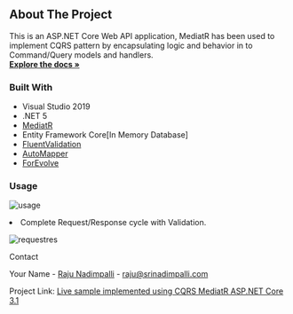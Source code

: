 



<!-- ABOUT THE PROJECT -->
## About The Project
This is an ASP.NET Core Web API application, MediatR has been used to implement CQRS pattern by encapsulating logic and behavior in to Command/Query models and handlers.
    <br />
    <a target="_blank" href="https://www.srinadimpalli.com/2021/05/vertical-slice-architecture-using-net5-cqrs-mediatr-ef-core-c/"><strong>Explore the docs »</strong></a>
    
### Built With
* Visual Studio 2019
* .NET 5
* [MediatR](https://www.nuget.org/packages/MediatR/)
* Entity Framework Core[In Memory Database]
* [FluentValidation ](https://getbootstrap.com)
* [AutoMapper](https://automapper.org/)
* [ForEvolve](https://github.com/ForEvolve/ForEvolve.DependencyInjection)

### Usage
<p align="left">
      <img src="https://www.srinadimpalli.com/wp-content/uploads/2021/05/swageroutput-644x480.png" alt="usage">
</P

* Complete Request/Response cycle with Validation.
<p align="left">
      <img src="https://www.srinadimpalli.com/wp-content/uploads/2021/05/RequestFlowvalidation-644x268.png" alt="requestres">
</P

### Contact

Your Name - [Raju Nadimpalli](https://srinadimpalli.com) - raju@srinadimpalli.com

Project Link: [Live sample implemented using CQRS MediatR ASP.NET Core 3.1](http://srinadimpalli-001-site3.dtempurl.com)
